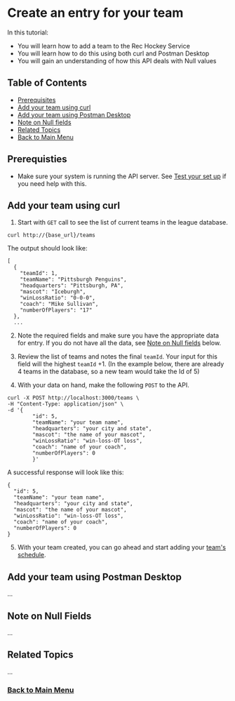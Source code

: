 # Create an entry for your team

In this tutorial:

- You will learn how to add a team to the Rec Hockey Service
- You will learn how to do this using both curl and Postman Desktop
- You will gain an understanding of how this API deals with Null values

## Table of Contents
- [Prerequisites](#1)
- [Add your team using curl](#2)
- [Add your team using Postman Desktop](#3)
- [Note on Null fields](#4)
- [Related Topics](#5)
- [Back to Main Menu](nav.md)

<a id="1"></a>
## Prerequisties

- Make sure your system is running the API server. See [Test your set up](test-system.md) if you need help with this.

<a id="2"></a>
## Add your team using curl

1. Start with `GET` call to see the list of current teams in the league database.

```shell
curl http://{base_url}/teams
```

The output should look like:

```shell
[
  {
    "teamId": 1,
    "teamName": "Pittsburgh Penguins",
    "headquarters": "Pittsburgh, PA",
    "mascot": "Iceburgh",
    "winLossRatio": "0-0-0",
    "coach": "Mike Sullivan",
    "numberOfPlayers": "17"
  },
  ...
  ```

2. Note the required fields and make sure you have the appropriate data for entry. If you do not have all the data, see [Note on Null fields](#4) below.

3. Review the list of teams and notes the final `teamId`. Your input for this field will the highest `teamId` +1. (In the example below, there are already 4 teams in the database, so a new team would take the Id of 5)

4. With your data on hand, make the following `POST` to the API.

```shell
curl -X POST http://localhost:3000/teams \
-H "Content-Type: application/json" \
-d '{
        "id": 5,
        "teamName": "your team name",
        "headquarters": "your city and state",
        "mascot": "the name of your mascot",
        "winLossRatio": "win-loss-OT loss",
        "coach": "name of your coach",
        "numberOfPlayers": 0
        }'
```

A successful response will look like this:
```shell
{
  "id": 5,
  "teamName": "your team name",
  "headquarters": "your city and state",
  "mascot": "the name of your mascot",
  "winLossRatio": "win-loss-OT loss",
  "coach": "name of your coach",
  "numberOfPlayers": 0
}
```

5. With your team created, you can go ahead and start adding your [team's schedule](tut-add-games.md).

<a id="3"></a>
## Add your team using Postman Desktop

...

<a id="4"></a>
## Note on Null Fields

...

<a id="5"></a>
## Related Topics

...

### [Back to Main Menu](nav.md)
